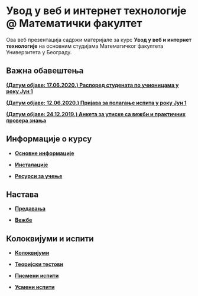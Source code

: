 # Увод у веб и интернет технологије @ Математички факултет

Ова веб презентација садржи материјале за курс **Увод у веб и интернет технологије** на основним студијама Математичког факултета Универзитета у Београду.

## Важна обавештења

**[(Датум објаве: 17.06.2020.) Распоред студената по учионицама у року Јун 1](/pismeni-ispiti/info/README.md)**

**[(Датум објаве: 12.06.2020.) Пријава за полагање испита у року Јун 1](/pismeni-ispiti/info/README.md)**

<!-- **[(Датум објаве: 04.02.2020.) Термини усменог испита у року Јануар 2](/usmeni-ispiti/info/README.md)** -->

<!-- **[(Датум објаве: 30.01.2020.) Договор за термин усменог испита у року Јануар 2](/usmeni-ispiti/info/README.md)** -->

<!-- **[(Датум објаве: 30.01.2020.) Резултати практичног испита за Јануар 2](/pismeni-ispiti/info/README.md)** -->

<!-- **[(Датум објаве: 25.01.2020.) Распоред студената по учионицама у року Јануар 2](/pismeni-ispiti/info/README.md)** -->

<!-- **[(Датум објаве: 22.01.2020.) Пријава за полагање испита у року Јануар 2](/pismeni-ispiti/info/README.md)** -->

**[(Датум објаве: 24.12.2019.) Анкета за утиске са вежби и практичних провера знања](/vezbe/info/README.md)**

## Информације о курсу

* **[Основне информације](/informacije/README.md)**

* **[Инсталације](/INSTALACIJE.md)**

* **[Ресурси за учење](/RESURSI-ZA-UCENJE.md)**

## Настава

* **[Предавања](/predavanja/README.md)**

* **[Вежбе](/vezbe/README.md)**

## Колоквијуми и испити

* **[Колоквијуми](/kolokvijumi/README.md)**

* **[Теоријски тестови](/teorijski-testovi/README.md)**

* **[Писмени испити](/pismeni-ispiti/README.md)**

* **[Усмени испити](/usmeni-ispiti/README.md)**
